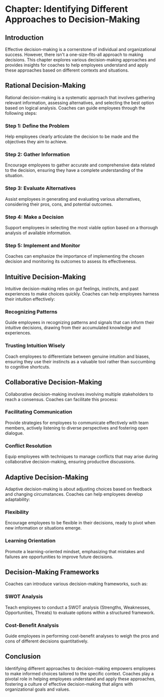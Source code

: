 Chapter: Identifying Different Approaches to Decision-Making
============================================================

Introduction
------------

Effective decision-making is a cornerstone of individual and organizational success. However, there isn't a one-size-fits-all approach to making decisions. This chapter explores various decision-making approaches and provides insights for coaches to help employees understand and apply these approaches based on different contexts and situations.

Rational Decision-Making
------------------------

Rational decision-making is a systematic approach that involves gathering relevant information, assessing alternatives, and selecting the best option based on logical analysis. Coaches can guide employees through the following steps:

### Step 1: Define the Problem

Help employees clearly articulate the decision to be made and the objectives they aim to achieve.

### Step 2: Gather Information

Encourage employees to gather accurate and comprehensive data related to the decision, ensuring they have a complete understanding of the situation.

### Step 3: Evaluate Alternatives

Assist employees in generating and evaluating various alternatives, considering their pros, cons, and potential outcomes.

### Step 4: Make a Decision

Support employees in selecting the most viable option based on a thorough analysis of available information.

### Step 5: Implement and Monitor

Coaches can emphasize the importance of implementing the chosen decision and monitoring its outcomes to assess its effectiveness.

Intuitive Decision-Making
-------------------------

Intuitive decision-making relies on gut feelings, instincts, and past experiences to make choices quickly. Coaches can help employees harness their intuition effectively:

### Recognizing Patterns

Guide employees in recognizing patterns and signals that can inform their intuitive decisions, drawing from their accumulated knowledge and experiences.

### Trusting Intuition Wisely

Coach employees to differentiate between genuine intuition and biases, ensuring they use their instincts as a valuable tool rather than succumbing to cognitive shortcuts.

Collaborative Decision-Making
-----------------------------

Collaborative decision-making involves involving multiple stakeholders to reach a consensus. Coaches can facilitate this process:

### Facilitating Communication

Provide strategies for employees to communicate effectively with team members, actively listening to diverse perspectives and fostering open dialogue.

### Conflict Resolution

Equip employees with techniques to manage conflicts that may arise during collaborative decision-making, ensuring productive discussions.

Adaptive Decision-Making
------------------------

Adaptive decision-making is about adjusting choices based on feedback and changing circumstances. Coaches can help employees develop adaptability:

### Flexibility

Encourage employees to be flexible in their decisions, ready to pivot when new information or situations emerge.

### Learning Orientation

Promote a learning-oriented mindset, emphasizing that mistakes and failures are opportunities to improve future decisions.

Decision-Making Frameworks
--------------------------

Coaches can introduce various decision-making frameworks, such as:

### SWOT Analysis

Teach employees to conduct a SWOT analysis (Strengths, Weaknesses, Opportunities, Threats) to evaluate options within a structured framework.

### Cost-Benefit Analysis

Guide employees in performing cost-benefit analyses to weigh the pros and cons of different decisions quantitatively.

Conclusion
----------

Identifying different approaches to decision-making empowers employees to make informed choices tailored to the specific context. Coaches play a pivotal role in helping employees understand and apply these approaches, fostering a culture of effective decision-making that aligns with organizational goals and values.
